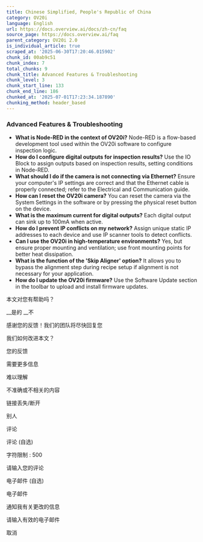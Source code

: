 ```yaml
---
title: Chinese Simplified, People's Republic of China
category: OV20i
language: English
url: https://docs.overview.ai/docs/zh-cn/faq
source_page: https://docs.overview.ai/faq
parent_category: OV20i 2.0
is_individual_article: true
scraped_at: '2025-06-30T17:20:46.015902'
chunk_id: 00ab9c51
chunk_index: 7
total_chunks: 9
chunk_title: Advanced Features & Troubleshooting
chunk_level: 3
chunk_start_line: 133
chunk_end_line: 186
chunked_at: '2025-07-01T17:23:34.187890'
chunking_method: header_based
---
```


### Advanced Features & Troubleshooting

  * **What is Node-RED in the context of OV20i?** Node-RED is a flow-based development tool used within the OV20i software to configure inspection logic.
  * **How do I configure digital outputs for inspection results?** Use the IO Block to assign outputs based on inspection results, setting conditions in Node-RED.
  * **What should I do if the camera is not connecting via Ethernet?** Ensure your computer's IP settings are correct and that the Ethernet cable is properly connected; refer to the Electrical and Communication guide.
  * **How can I reset the OV20i camera?** You can reset the camera via the System Settings in the software or by pressing the physical reset button on the device.
  * **What is the maximum current for digital outputs?** Each digital output can sink up to 100mA when active.
  * **How do I prevent IP conflicts on my network?** Assign unique static IP addresses to each device and use IP scanner tools to detect conflicts.
  * **Can I use the OV20i in high-temperature environments?** Yes, but ensure proper mounting and ventilation; use front mounting points for better heat dissipation.
  * **What is the function of the 'Skip Aligner' option?** It allows you to bypass the alignment step during recipe setup if alignment is not necessary for your application.
  * **How do I update the OV20i firmware?** Use the Software Update section in the toolbar to upload and install firmware updates.



本文对您有帮助吗？

__是的 __不

感谢您的反馈！我们的团队将尽快回复您

我们如何改进本文？

您的反馈

需要更多信息

难以理解

不准确或不相关的内容

链接丢失/断开

别人

评论

评论 \(自选\)

字符限制 : 500

请输入您的评论

电子邮件 \(自选\)

电子邮件

通知我有关更改的信息  


请输入有效的电子邮件

取消
